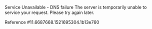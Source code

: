 Service Unavailable - DNS failure The server is temporarily unable to service your request. Please try again later.

Reference #11.6687668.1521695304.1b13e760